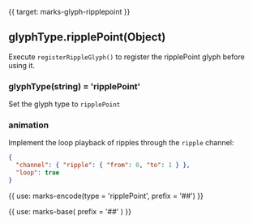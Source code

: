 {{ target: marks-glyph-ripplepoint }}

## glyphType.ripplePoint(Object)

Execute `registerRippleGlyph()` to register the ripplePoint glyph before using it.

### glyphType(string) = 'ripplePoint'

Set the glyph type to `ripplePoint`

### animation

Implement the loop playback of ripples through the `ripple` channel:

```json
{
  "channel": { "ripple": { "from": 0, "to": 1 } },
  "loop": true
}
```

{{ use: marks-encode(type = 'ripplePoint', prefix = '##') }}

{{ use: marks-base( prefix = '##' ) }}